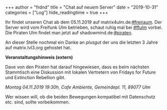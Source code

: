 +++
author = "frdnd"
title = "Chat auf neuem Server"
date = "2019-10-31"
categories = ["Log"]
hide_readingtime = true
+++

Ihr findet unseren Chat ab dem 05.11.2019 auf matrix4ulm.de:[#freiraum](https://element.matrix4ulm.de/#/room/#freiraum:server.matrix4ulm.de). Der Server wird vom Freifunk Ulm betrieben, schaut ruhig mal bei [#ffulm](https://riot.matrix4ulm.de/#/room/#ffulm:server.matrix4ulm.de) vorbei. Die Piraten Ulm findet man jetzt auf shadowmind.de:[#piraten](https://riot.matrix4ulm.de/#/room/#piraten:shadowmind.de). 

An dieser Stelle nochmal ein Danke an *plusgut* der uns die letzten 3 Jahre auf matrix.lvl3.org gehostet hat.

**Veranstaltungshinweis (extern)**

Dave von den Piraten hat darauf hingewiesen, dass es beim nächsten Stammtisch eine Diskussion mit lokalen Vertretern von Fridays for Future und Extinction Rebellion gibt. 

*Montag 04.11.2019 19:30h, Cafe Ambiente, Gemeindepl. 11, 89077 Ulm*

Wer wissen will, ob die beiden Bewegungen kompatibel mit Datenschutz etc. sind, sollte vorbeikommen.